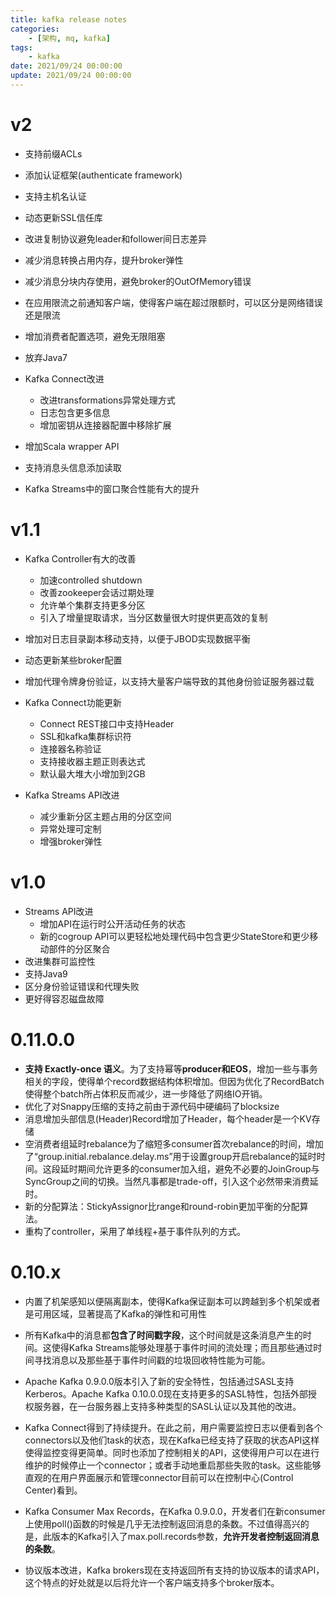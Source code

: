 ```yaml
---
title: kafka release notes
categories: 
    - [架构, mq, kafka]
tags:
    - kafka
date: 2021/09/24 00:00:00
update: 2021/09/24 00:00:00
---
```


# v2

- 支持前缀ACLs
- 添加认证框架(authenticate framework)
- 支持主机名认证
- 动态更新SSL信任库
- 改进复制协议避免leader和follower间日志差异
- 减少消息转换占用内存，提升broker弹性

- 减少消息分块内存使用，避免broker的OutOfMemory错误
- 在应用限流之前通知客户端，使得客户端在超过限额时，可以区分是网络错误还是限流
- 增加消费者配置选项，避免无限阻塞
- 放弃Java7
- Kafka Connect改进
  - 改进transformations异常处理方式
  - 日志包含更多信息
  - 增加密钥从连接器配置中移除扩展
- 增加Scala wrapper API
- 支持消息头信息添加读取
- Kafka Streams中的窗口聚合性能有大的提升

# v1.1

- Kafka Controller有大的改善
  - 加速controlled shutdown
  - 改善zookeeper会话过期处理
  - 允许单个集群支持更多分区
  - 引入了增量提取请求，当分区数量很大时提供更高效的复制
- 增加对日志目录副本移动支持，以便于JBOD实现数据平衡
- 动态更新某些broker配置
- 增加代理令牌身份验证，以支持大量客户端导致的其他身份验证服务器过载
- Kafka Connect功能更新
  - Connect REST接口中支持Header
  - SSL和kafka集群标识符
  - 连接器名称验证
  - 支持接收器主题正则表达式
  - 默认最大堆大小增加到2GB

- Kafka Streams API改进
  - 减少重新分区主题占用的分区空间
  - 异常处理可定制
  - 增强broker弹性

# v1.0

- Streams API改进
  - 增加API在运行时公开活动任务的状态
  - 新的cogroup API可以更轻松地处理代码中包含更少StateStore和更少移动部件的分区聚合
- 改进集群可监控性
- 支持Java9
- 区分身份验证错误和代理失败
- 更好得容忍磁盘故障

# 0.11.0.0

- **支持 Exactly-once 语义**。为了支持幂等**producer和EOS**，增加一些与事务相关的字段，使得单个record数据结构体积增加。但因为优化了RecordBatch使得整个batch所占体积反而减少，进一步降低了网络IO开销。
- 优化了对Snappy压缩的支持之前由于源代码中硬编码了blocksize
- 消息增加头部信息(Header)Record增加了Header，每个header是一个KV存储
- 空消费者组延时rebalance为了缩短多consumer首次rebalance的时间，增加了“group.initial.rebalance.delay.ms”用于设置group开启rebalance的延时时间。这段延时期间允许更多的consumer加入组，避免不必要的JoinGroup与SyncGroup之间的切换。当然凡事都是trade-off，引入这个必然带来消费延时。
- 新的分配算法：StickyAssignor比range和round-robin更加平衡的分配算法。
- 重构了controller，采用了单线程+基于事件队列的方式。

# 0.10.x

- 内置了机架感知以便隔离副本，使得Kafka保证副本可以跨越到多个机架或者是可用区域，显著提高了Kafka的弹性和可用性
- 所有Kafka中的消息都**包含了时间戳字段**，这个时间就是这条消息产生的时间。这使得Kafka Streams能够处理基于事件时间的流处理；而且那些通过时间寻找消息以及那些基于事件时间戳的垃圾回收特性能为可能。 

- Apache Kafka 0.9.0.0版本引入了新的安全特性，包括通过SASL支持Kerberos。Apache Kafka 0.10.0.0现在支持更多的SASL特性，包括外部授权服务器，在一台服务器上支持多种类型的SASL认证以及其他的改进。 
- Kafka Connect得到了持续提升。在此之前，用户需要监控日志以便看到各个connectors以及他们task的状态，现在Kafka已经支持了获取的状态API这样使得监控变得更简单。同时也添加了控制相关的API，这使得用户可以在进行维护的时候停止一个connector；或者手动地重启那些失败的task。这些能够直观的在用户界面展示和管理connector目前可以在控制中心(Control Center)看到。 
- Kafka Consumer Max Records，在Kafka 0.9.0.0，开发者们在新consumer上使用poll()函数的时候是几乎无法控制返回消息的条数。不过值得高兴的是，此版本的Kafka引入了max.poll.records参数，**允许开发者控制返回消息的条数**。
- 协议版本改进，Kafka brokers现在支持返回所有支持的协议版本的请求API，这个特点的好处就是以后将允许一个客户端支持多个broker版本。